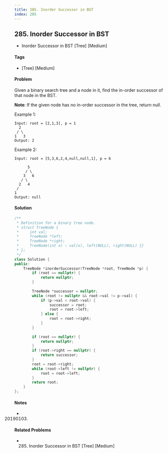 ```yaml
---
title: 285. Inorder Successor in BST
index: 285
---
```


## 285. Inorder Successor in BST
- Inorder Successor in BST [Tree] [Medium]

#### Tags
- [Tree] [Medium]

#### Problem
Given a binary search tree and a node in it, find the in-order successor of that node in the BST.

**Note**: If the given node has no in-order successor in the tree, return null.

Example 1:

    Input: root = [2,1,3], p = 1
      2
     / \
    1   3
    Output: 2

Example 2:

    Input: root = [5,3,6,2,4,null,null,1], p = 6

          5
         / \
        3   6
       / \
      2   4
     /   
    1
    Output: null

#### Solution
``` C++
/**
 * Definition for a binary tree node.
 * struct TreeNode {
 *     int val;
 *     TreeNode *left;
 *     TreeNode *right;
 *     TreeNode(int x) : val(x), left(NULL), right(NULL) {}
 * };
 */
class Solution {
public:
    TreeNode *inorderSuccessor(TreeNode *root, TreeNode *p) {
        if (root == nullptr) {
            return nullptr;
        }
        
        TreeNode *successor = nullptr;
        while (root != nullptr && root->val != p->val) {
            if (p->val < root->val) {
                successor = root;
                root = root->left;
            } else {
                root = root->right;
            }
        }
        
        if (root == nullptr) {
            return nullptr;
        }
        if (root->right == nullptr) {
            return successor;
        }
        root = root->right;
        while (root->left != nullptr) {
            root = root->left;
        }
        return root;
    }
};
```

#### Notes
- 20190103.

#### Related Problems
- 285. Inorder Successor in BST [Tree] [Medium]
